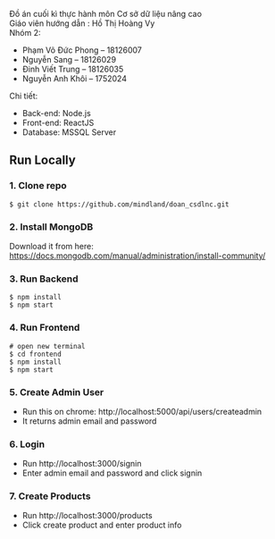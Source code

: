 Đồ án cuối kì thực hành môn Cơ sở dữ liệu nâng cao<br>
Giáo viên hướng dẫn : Hồ Thị Hoàng Vy<br>
Nhóm 2: <br>
- Phạm Võ Đức Phong – 18126007
- Nguyễn Sang – 18126029
- Đinh Viết Trung – 18126035
- Nguyễn Anh Khôi – 1752024

Chi tiết: <br>
- Back-end: Node.js
- Front-end: ReactJS
- Database: MSSQL Server 

## Run Locally

### 1. Clone repo

```
$ git clone https://github.com/mindland/doan_csdlnc.git
```
	
### 2. Install MongoDB

Download it from here: https://docs.mongodb.com/manual/administration/install-community/

### 3. Run Backend

```
$ npm install
$ npm start
```

### 4. Run Frontend

```
# open new terminal
$ cd frontend
$ npm install
$ npm start
```
### 5. Create Admin User

- Run this on chrome: http://localhost:5000/api/users/createadmin
- It returns admin email and password

### 6. Login

- Run http://localhost:3000/signin
- Enter admin email and password and click signin

### 7. Create Products

- Run http://localhost:3000/products
- Click create product and enter product info
